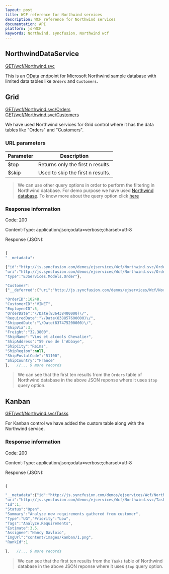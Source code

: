 ```yaml
---
layout: post
title: WCF reference for Northwind services
description: WCF reference for Northwind services
documentation: API
platform: js-WCF
keywords: Northwind, syncfusion, Northwind wcf
---
```


## NorthwindDataService

[GET/wcf/Northwind.svc](http://js.syncfusion.com/demos/ejservices/Wcf/Northwind.svc)

This is an [OData](http://www.odata.org/) endpoint for Microsoft Northwind sample database with limited data tables like `Orders` and `Customers`.

## Grid

[GET/wcf/Northwind.svc/Orders](http://js.syncfusion.com/demos/ejServices/wcf/NorthWind.svc/Orders)<br>
[GET/wcf/Northwind.svc/Customers](http://js.syncfusion.com/demos/ejServices/wcf/NorthWind.svc/Customers)

We have used Northwind services for Grid control where it has the data tables like "Orders" and "Customers".

### URL parameters

|  Parameter |  Description | 
|---|---|
|$top|Returns only the first n results.| 
|$skip|Used to skip the first n results.| 

> We can use other query options in order to perform the filtering in Northwind database. For demo purpose we have used [Northwind database](http://services.odata.org/V3/Northwind/Northwind.svc/$metadata). To know more about the query option click [here](https://msdn.microsoft.com/en-us/library/dd728283(v=vs.110).aspx)

### Response information 

Code: 200

Content-Type: application/json;odata=verbose;charset=utf-8

Response (JSON):   

~~~ javascript

{
"__metadata":

{"id":"http://js.syncfusion.com/demos/ejservices/Wcf/Northwind.svc/Orders(10248)",
"uri":"http://js.syncfusion.com/demos/ejservices/Wcf/Northwind.svc/Orders(10248)",
"type":"EJServices.Models.Order"},

"Customer":
{"__deferred":{"uri":"http://js.syncfusion.com/demos/ejservices/Wcf/Northwind.svc/Orders(10248)/Customer"}},

"OrderID":10248,
"CustomerID":"VINET",
"EmployeeID":5,
"OrderDate":"\/Date(836438400000)\/",
"RequiredDate":"\/Date(838857600000)\/",
"ShippedDate":"\/Date(837475200000)\/",
"ShipVia":3,
"Freight":"32.3800",
"ShipName":"Vins et alcools Chevalier",
"ShipAddress":"59 rue de l'Abbaye",
"ShipCity":"Reims",
"ShipRegion":null,
"ShipPostalCode":"51100",
"ShipCountry":"France"
}, 	 //... 9 more records

~~~ 
> We can see that the first ten results from the `Orders` table of Northwind database in the above JSON reponse where it uses `$top` query option.   

## Kanban

[GET/wcf/Northwind.svc/Tasks](http://js.syncfusion.com/demos/ejServices/wcf/NorthWind.svc/Tasks)

For Kanban control we have added the custom table along with the Northwind service.

### Response information 

Code: 200

Content-Type: application/json;odata=verbose;charset=utf-8

Response (JSON):   

~~~ javascript

{

"__metadata":{"id":"http://js.syncfusion.com/demos/ejservices/Wcf/Northwind.svc/Tasks(1)",
"uri":"http://js.syncfusion.com/demos/ejservices/Wcf/Northwind.svc/Tasks(1)","type":"EJServices.Models.Task"},
"Id":1,
"Status":"Open",
"Summary":"Analyze new requirements gathered from customer",
"Type":"UG","Priority":"Low",
"Tags":"Analyze,Requirements",
"Estimate":3.5,
"Assignee":"Nancy Davloio",
"ImgUrl":"content/images/kanban/1.png",
"RankId":1

}, 	 //... 9 more records

~~~ 
> We can see that the first ten results from the `Tasks` table of Northwind database in the above JSON reponse where it uses `$top` query option.   